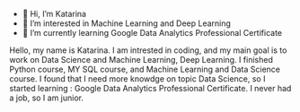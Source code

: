 - 👋 Hi, I’m Katarina
- 👀 I’m interested in Machine Learning and Deep Learning
- 🌱 I’m currently learning Google Data Analytics Professional Certificate


Hello, my name is Katarina. I am intrested in coding, and my main goal is to work on Data Science and Machine Learning, Deep Learning.
I finished Python course, MY SQL course, and Machine Learning and Data Science course.
I found that I need more knowdge on topic Data Science, so I started learning : Google Data Analytics Professional Certificate.
I never had a job, so I am junior.

